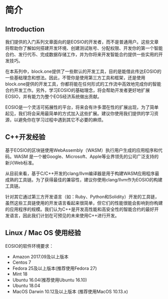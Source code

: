# 简介

## Introduction
我们提供的入门系列文章面向的是EOSIO的开发者，而不是普通用户。这些文章将帮助你了解如何搭建开发环境、创建测试账号、分配权限、开发你的第一个智能合约、发行代币、完成数据存储工作，并为你将来开发智能合约提供一些实用的开发技巧。

在本系列中，block.one提供了一些默认的开发工具，目的是能借此传达EOSIO的一些基础理念和想法。因此，不管你是使用第三方工具和框架，还是使用block.one提供的开发工具，你都将能在任何形式的工作流中高效地完成你的智能合约开发工作。另外，学习EOSIO的基础理念，将会帮助开发者更好地扩展EOSIO，并有能力为整个EOS经济系统做出贡献。

EOSIO是一个灵活可拓展性的平台，将来会有许多潜在性的扩展出现，为了简单起见，我们将会采用最简单的方式加入这些扩展。建议你使用我们提供的学习资源，以避免你在学习过程中遇到其它不必要的麻烦。

## C++开发经验
基于EOSIO的区块链使用WebAssembly（WASM）执行用户生成的应用程序和代码。WASM 是一个被Google、Microsoft、Apple等业界领先的公司广泛支持的新兴Web标准。

从目前来看，基于C/C++开发的clang/llvm编译器是用于构建WASM应用程序最成熟的工具链。为了获得最佳的兼容性，建议你使用clang/llvm作为EOSIO的构建工具链。

针对其它通过第三方开发语言（如：Ruby、Python和Solidity）开发的工具链，虽然这些工具链使用的开发语言看起来很简单，但它们的性能很能会影响到你构建的应用程序的规模。我们认为C++是开发高性能和高安全性的智能合约的最好开发语言，因此我们计划在可预见的未来使用C++进行开发。

## Linux / Mac OS 使用经验
EOSIO的软件环境要求：
- Amazon 2017.09及以上版本
- Centos 7
- Fedora 25及以上版本(推荐使用Fedora 27)
- Mint 18
- Ubuntu 16.04(推荐使用Ubuntu 16.10)
- Ubuntu 18.04
- MacOS Darwin 10.12及以上版本 (推荐使用MacOS 10.13.x)